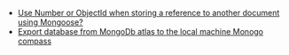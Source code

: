 - [Use Number or ObjectId when storing a reference to another document using Mongoose? ](https://stackoverflow.com/questions/44147927/use-number-or-objectid-when-storing-a-reference-to-another-document-using-mongoo)
- [Export database from MongoDb atlas to the local machine Monogo compass](https://stackoverflow.com/questions/59770288/export-database-from-mongodb-atlas-to-the-local-machine-monogo-compass)
